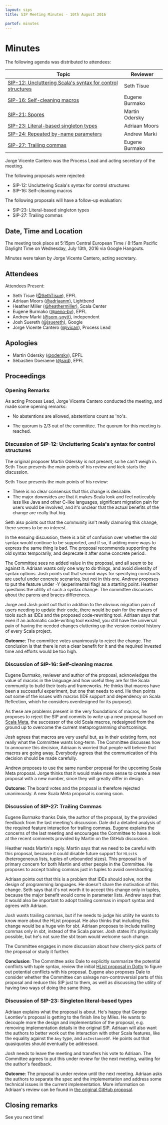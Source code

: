 ```yaml
---
layout: sips
title: SIP Meeting Minutes - 10th August 2016

partof: minutes
---
```


# Minutes

The following agenda was distributed to attendees:

| Topic | Reviewer |
| --- | --- |
| [SIP-12: Uncluttering Scala's syntax for control structures](https://github.com/scala/improvement-proposals/pull/12) | Seth Tisue |
| [SIP-16: Self-cleaning macros](https://github.com/scala/improvement-proposals/pull/15) | Eugene Burmako |
| [SIP-21: Spores](https://github.com/scala/improvement-proposals/pull/20) | Martin Odersky |
| [SIP-23: Literal-based singleton types](https://docs.scala-lang.org/sips/42.type.html) | Adriaan Moors |
| [SIP-24: Repeated by-name parameters](https://github.com/scala/improvement-proposals/pull/23) | Andrew Marki |
| [SIP-27: Trailing commas](https://github.com/scala/docs.scala-lang/pull/533#issuecomment-232959066) | Eugene Burmako |

Jorge Vicente Cantero was the Process Lead and acting secretary of the meeting.

The following proposals were rejected:

* SIP-12: Uncluttering Scala's syntax for control structures
* SIP-16: Self-cleaning macros

The following proposals will have a follow-up evaluation:

* SIP-23: Literal-based singleton types
* SIP-27: Trailing commas

## Date, Time and Location

The meeting took place at 5:15pm Central European Time / 8:15am Pacific Daylight
Time on Wednesday, July 13th, 2016 via Google Hangouts.

Minutes were taken by Jorge Vicente Cantero, acting secretary.

## Attendees

Attendees Present:

* Seth Tisue ([@SethTisue](https://github.com/SethTisue)), EPFL
* Adriaan Moors ([@adriaanm](https://github.com/adriaanm)), Lightbend
* Heather Miller ([@heathermiller](https://github.com/heathermiller)), Scala Center
* Eugene Burmako ([@xeno-by](https://github.com/xeno-by)), EPFL
* Andrew Marki ([@som-snytt](https://github.com/som-snytt)), independent
* Josh Suereth ([@jsuereth](https://github.com/jsuereth)), Google
* Jorge Vicente Cantero ([@jvican](https://github.com/jvican)), Process Lead

## Apologies

* Martin Odersky ([@odersky](https://github.com/odersky)), EPFL
* Sébastien Doeraene ([@sjrd](https://github.com/sjrd)), EPFL

## Proceedings
### Opening Remarks

As acting Process Lead, Jorge Vicente Cantero conducted the meeting, and made
some opening remarks:

* No abstentions are allowed, abstentions count as 'no's.

* The quorum is 2/3 out of the committee. The quorum for this meeting is
  reached.

### Discussion of SIP-12: Uncluttering Scala's syntax for control structures

The original proposer Martin Odersky is not present, so he can't weigh in. Seth
Tisue presents the main points of his review and kick starts the discussion.

Seth Tisue presents the main points of his review:

* There is no clear consensus that this change is desirable.
* The major downsides are that it makes Scala look and feel noticeably less
like Java and other C-like languages, significant migration pain for
users would be involved, and it's unclear that the actual benefits of the
change are really that big.

Seth also points out that the community isn't really clamoring this change,
there seems to be no interest.

In the ensuing discussion, there is a bit of confusion over whether the old
syntax would continue to be supported, and if so, if adding more ways to
express the same thing is bad. The proposal recommends supporting the old
syntax temporarily, and deprecate it after some concrete period.

The Committee sees no added value in the proposal, and all seem to be against
it. Adriaan wants only one way to do things, and avoid diversity of syntax
options.  Josh points out that second ways for specifying constructs
are useful under concrete scenarios, but not in this one. Andrew proposes to put
the feature under -Y (experimental flag) as a starting point. Heather questions
the utility of such a syntax change. The committee discusses about the parens
and braces differences.

Jorge and Josh point out that in addition to the obvious migration pain of
users needing to update their code, there would be pain for the makers of tools
such as IDEs and the proposed code-rewriting tool. Adriaan says that even if an
automatic code-writing tool existed, you still have the universal pain of
having the needed changes cluttering up the version control history of every
Scala project.

**Outcome**: The committee votes unanimously to reject the change. The
conclusion is that there is not a clear benefit for it and the required
invested time and efforts would be too high.

### Discussion of SIP-16: Self-cleaning macros

Eugene Burmako, reviewer and author of the proposal, acknowledges the value of
macros in the language and how useful they are for the Scala community to build
their tools and frameworks. He thinks that macros have been a successful
experiment, but one that needs to end. He then points out some of the issues
with macros (IDE support and dependency on Scala Reflection, which he considers
overdesigned for its purpose).

As these are problems present in the very foundations of macros, he proposes to
reject the SIP and commits to write up a new proposal based on [Scala
Meta](https://scalameta.org/), the successor of the old Scala macros, redesigned
from the ground up to overcome the current metaprogramming shortcomings.

Josh agrees that macros are very useful but, as in their existing form, not
really what the Committee wants long-term. The Committee discusses how to
announce this decision, Adriaan is worried that people will believe that macros
are going away.  Everybody agrees that the communication of this decision should
be made carefully.

Andrew proposes to use the same number proposal for the upcoming Scala Meta
proposal. Jorge thinks that it would make more sense to create a new proposal
with a new number, since they will greatly differ in design.

**Outcome**: The board votes and the proposal is therefore rejected unanimously.
A new Scala Meta proposal is coming soon.

### Discussion of SIP-27: Trailing Commas

Eugene Burmako thanks Dale, the author of the proposal, by the provided
feedback from the last meeting's discussion. Dale did a detailed analysis of the
required feature interaction for trailing commas. Eugene explains the concerns
of the last meeting and encourages the Committee to have a look at the recent
comments provided by Martin on the GitHub discussion.

Heather reads Martin's reply. Martin says that we need to be careful with this
proposal, because it could disable future support for `HList`s (heterogeneous
lists, tuples of unbounded sizes). This proposal is of primary concern for both
Martin and other people in the Committee. He proposes to accept trailing
commas just in tuples to avoid overshooting.

Adriaan points out that this is a problem that IDEs should solve, not the
design of programming languages. He doesn't share the motivation of this
change. Seth says that it's not worth it to accept this change only in tuples,
because the major benefit would come in parameter lists. Andrew says that it
would also be important to adopt trailing commas in import syntax and agrees
with Adriaan.

Josh wants trailing commas, but if he needs to judge his utility he wants to
know more about the HList proposal. He also thinks that including this change
would be a huge win for sbt. Adriaan proposes to include trailing commas only
in sbt, instead of the Scala parser. Josh states it's physically possible, but
he's not sure the sbt team would welcome such change.

The Committee engages in more discussion about how cherry-pick parts of the
proposal or study it further.

**Conclusion**: The Committee asks Dale to explicitly summarize the potential
conflicts with tuple syntax, review the initial [HList proposal in
Dotty](https://github.com/scala/scala3/issues/964) to figure out potential
conflicts with his proposal. Eugene also proposes Dale to consider whether the
Committee can salvage non-controversial parts of this proposal and reduce this
SIP just to them, as well as discussing the utility of having two ways of doing
the same thing.

### Discussion of SIP-23: Singleton literal-based types

Adriaan explains what the proposal is about. He's happy that George Leontiev's
proposal is getting to the finish line by Miles. He wants to decouple more the
design and implementation of the proposal, e.g. removing implementation details
in the original SIP. Adriaan will also want the authors to better work out the
interaction with other Scala features, like the equality against the `Any` type,
and `asInstanceOf`. He points out that quasiquotes should eventually be
addressed.

Josh needs to leave the meeting and transfers his vote to Adriaan. The
Committee agrees to put this under review for the next meeting, waiting for the
author's feedback.

**Outcome**: The proposal is under review until the next meeting. Adriaan asks
the authors to separate the spec and the implementation and address some
technical issues in the current implementation. More information on Adriaan's
review can be found in [the original GitHub proposal](https://github.com/scala/docs.scala-lang/pull/346#issuecomment-240029772).

## Closing remarks
See you next time!
